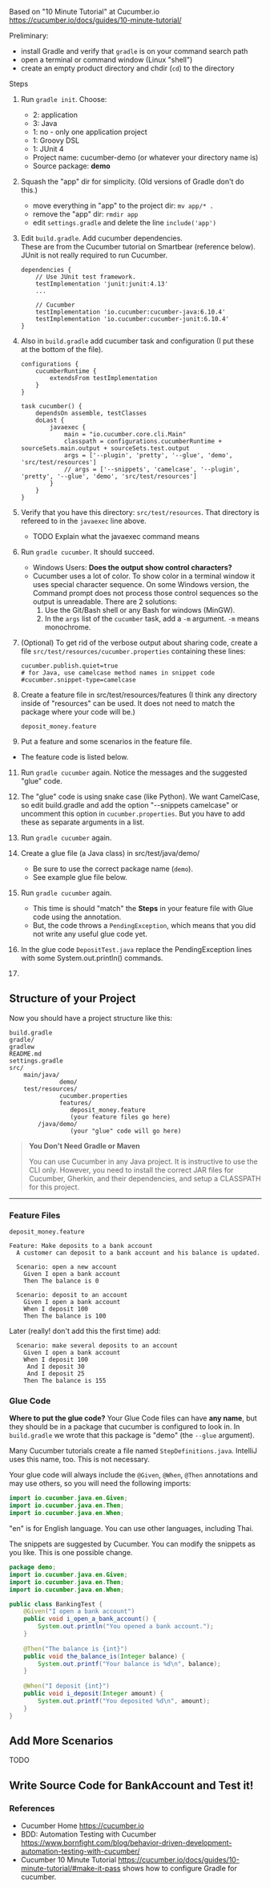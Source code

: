Based on "10 Minute Tutorial" at Cucumber.io <https://cucumber.io/docs/guides/10-minute-tutorial/>

Preliminary:

- install Gradle and verify that `gradle` is on your command search path
- open a terminal or command window (Linux "shell")
- create an empty product directory and chdir (`cd`) to the directory

Steps

1. Run `gradle init`. Choose:
   * 2: application
   * 3: Java
   * 1: no - only one application project
   * 1: Groovy DSL
   * 1: JUnit 4
   * Project name: cucumber-demo (or whatever your directory name is)
   * Source package: **demo**

2. Squash the "app" dir for simplicity. (Old versions of Gradle don't do this.)
   * move everything in "app" to the project dir: `mv app/* .`
   * remove the "app" dir: `rmdir app`
   * edit `settings.gradle` and delete the line `include('app')`

3. Edit `build.gradle`.  Add cucumber dependencies.    
   These are from the Cucumber tutorial on Smartbear (reference below). JUnit is not really required to run Cucumber.
   ```
   dependencies {
       // Use JUnit test framework.
       testImplementation 'junit:junit:4.13'
       ...

       // Cucumber
       testImplementation 'io.cucumber:cucumber-java:6.10.4'
       testImplementation 'io.cucumber:cucumber-junit:6.10.4'
   }
   ```

4. Also in `build.gradle` add cucumber task and configuration (I put these at the bottom of the file).
   ```
   configurations {
       cucumberRuntime {
           extendsFrom testImplementation
       }
   }

   task cucumber() {
       dependsOn assemble, testClasses
       doLast {
           javaexec {
               main = "io.cucumber.core.cli.Main"
               classpath = configurations.cucumberRuntime + sourceSets.main.output + sourceSets.test.output
               args = ['--plugin', 'pretty', '--glue', 'demo', 'src/test/resources']
               // args = ['--snippets', 'camelcase', '--plugin', 'pretty', '--glue', 'demo', 'src/test/resources']
           }
       }
   }
   ```

6. Verify that you have this directory: `src/test/resources`.  That directory is refereed to in the `javaexec` line above.
   - TODO  Explain what the javaexec command means

7. Run `gradle cucumber`.  It should succeed.
   * Windows Users: **Does the output show control characters?**
   * Cucumber uses a lot of color. To show color in a terminal window it uses special character sequence. On some Windows version, the Command prompt does not process those control sequences so the output is unreadable.  There are 2 solutions:
     1. Use the Git/Bash shell or any Bash for windows (MinGW).
     2. In the `args` list of the `cucumber` task, add a `-m` argument.  `-m` means monochrome.

8. (Optional) To get rid of the verbose output about sharing code, create a file `src/test/resources/cucumber.properties` containing these lines:
   ```
   cucumber.publish.quiet=true
   # for Java, use camelcase method names in snippet code
   #cucumber.snippet-type=camelcase
   ```

9. Create a feature file in src/test/resources/features (I think any directory inside of "resources" can be used. It does not need to match the package where your code will be.)
   ```
   deposit_money.feature
   ```

10. Put a feature and some scenarios in the feature file.
   * The feature code is listed below.

11. Run `gradle cucumber` again.  Notice the messages and the suggested "glue" code.

12. The "glue" code is using snake case (like Python). We want CamelCase, so edit build.gradle and add the option "--snippets camelcase" or uncomment this option in `cucumber.properties`.  But you have to add these as separate arguments in a list.

13. Run `gradle cucumber` again.

14. Create a glue file (a Java class) in src/test/java/demo/
    - Be sure to use the correct package name (`demo`).
    - See example glue file below.

15. Run `gradle cucumber` again.
    - This time is should "match" the **Steps** in your feature file with Glue code using the annotation.
    - But, the code throws a `PendingException`, which means that you did not write any useful glue code yet.

16. In the glue code `DepositTest.java` replace the PendingException lines with some System.out.println() commands.
15. 

## Structure of your Project

Now you should have a project structure like this:
```
build.gradle
gradle/
gradlew
README.md
settings.gradle
src/
    main/java/
              demo/
    test/resources/
              cucumber.properties
              features/
                 deposit_money.feature
                 (your feature files go here)
        /java/demo/
                 (your "glue" code will go here)
```

> **You Don't Need Gradle or Maven**
>
> You can use Cucumber in any Java project.  It is instructive to use the CLI only.
> However, you need to install the correct JAR files for Cucumber, Gherkin, 
> and their dependencies, and setup a CLASSPATH for this project.

---

### Feature Files

`deposit_money.feature`
```gherkin
Feature: Make deposits to a bank account
  A customer can deposit to a bank account and his balance is updated.

  Scenario: open a new account
    Given I open a bank account
    Then The balance is 0

  Scenario: deposit to an account
    Given I open a bank account
    When I deposit 100
    Then The balance is 100
```

Later (really! don't add this the first time) add:
```gherkin
  Scenario: make several deposits to an account
    Given I open a bank account
    When I deposit 100
     And I deposit 30
     And I deposit 25
    Then The balance is 155
```


### Glue Code

**Where to put the glue code?**  Your Glue Code files can have **any name**, but they should be in a package that cucumber is configured to look in.  In `build.gradle` we wrote that this package is "demo" (the `--glue` argument).

Many Cucumber tutorials create a file named `StepDefinitions.java`. IntelliJ uses this name, too.  This is not necessary.

Your glue code will always include the `@Given`, `@When`, `@Then` annotations and may use others, so you will need the following imports:
```java
import io.cucumber.java.en.Given;
import io.cucumber.java.en.Then;
import io.cucumber.java.en.When;
```
"en" is for English language. You can use other languages, including Thai.

The snippets are suggested by Cucumber.  You can modify the snippets as you like.  This is one possible change.

```java
package demo;
import io.cucumber.java.en.Given;
import io.cucumber.java.en.Then;
import io.cucumber.java.en.When;

public class BankingTest {
    @Given("I open a bank account")
    public void i_open_a_bank_account() {
        System.out.println("You opened a bank account.");
    }
    
    @Then("The balance is {int}")
    public void the_balance_is(Integer balance) {
        System.out.printf("Your balance is %d\n", balance);
    }
    
    @When("I deposit {int}")
    public void i_deposit(Integer amount) {
        System.out.printf("You deposited %d\n", amount);
    }
}
```

## Add More Scenarios

TODO

## Write Source Code for BankAccount and Test it!


### References

* Cucumber Home <https://cucumber.io>
* BDD: Automation Testing with Cucumber <https://www.bornfight.com/blog/behavior-driven-development-automation-testing-with-cucumber/>
* Cucumber 10 Minute Tutorial <https://cucumber.io/docs/guides/10-minute-tutorial/#make-it-pass> shows how to configure Gradle for cucumber.
